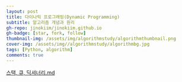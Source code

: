 ```yaml
---
layout: post
title: 다이나믹 프로그래밍(Dynamic Programming)
subtitle: 알고리즘 개념과 원리
gh-repo: jinokiim/jinokiim.github.io
gh-badge: [star, fork, follow]
thumbnail-img: /assets/img/algorithmstudy/algorithmthumbnail.png
cover-img: /assets/img//algorithmstudy/algorithmbg.jpg
tags: [Python, algorithm]
comments: true
---
```



[스택, 큐, 딕셔너리.md](https://github.com/jinokiim/jinokiim.github.io/files/7230787/default.md)
